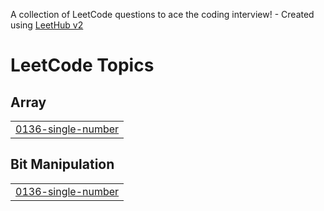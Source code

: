 A collection of LeetCode questions to ace the coding interview! - Created using [LeetHub v2](https://github.com/arunbhardwaj/LeetHub-2.0)
<!---LeetCode Topics Start-->
# LeetCode Topics
## Array
|  |
| ------- |
| [0136-single-number](https://github.com/48alisha/Leetcode-Ques/tree/master/0136-single-number) |
## Bit Manipulation
|  |
| ------- |
| [0136-single-number](https://github.com/48alisha/Leetcode-Ques/tree/master/0136-single-number) |
<!---LeetCode Topics End-->